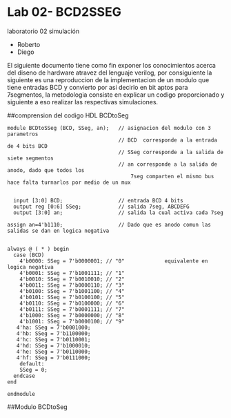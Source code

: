 # Lab 02- BCD2SSEG
laboratorio 02 simulación

* Roberto 
* Diego


El siguiente documento tiene como fin exponer los conocimientos acerca del diseno de hardware atravez del lenguaje verilog, por consiguiente la siguiente es una reproduccion de la implementacion de un modulo que tiene entradas BCD  y convierto por asi decirlo en bit aptos para 7segmentos, la metodologia consiste en explicar un codigo proporcionado y siguiente a eso realizar las respectivas simulaciones.

##comprension del codigo HDL  BCDtoSeg

```
module BCDtoSSeg (BCD, SSeg, an);   // asignacion del modulo con 3 parametros
                                    // BCD  corresponde a la entrada de 4 bits BCD
                                    // SSeg corresponde a la salida de siete segmentos
                                    // an corresponde a la salida de anodo, dado que todos los 
                                        7seg comparten el mismo bus hace falta turnarlos por medio de un mux


  input [3:0] BCD;                  // entrada BCD 4 bits
  output reg [0:6] SSeg;            // salida 7seg, ABCDEFG
  output [3:0] an;                  // salida la cual activa cada 7seg

assign an=4'b1110;                  // Dado que es anodo comun las salidas se dan en logica negativa 


always @ ( * ) begin
  case (BCD)
    4'b0000: SSeg = 7'b0000001; // "0"             equivalente en logica negativa
	4'b0001: SSeg = 7'b1001111; // "1" 
	4'b0010: SSeg = 7'b0010010; // "2" 
	4'b0011: SSeg = 7'b0000110; // "3" 
	4'b0100: SSeg = 7'b1001100; // "4" 
	4'b0101: SSeg = 7'b0100100; // "5" 
	4'b0110: SSeg = 7'b0100000; // "6" 
	4'b0111: SSeg = 7'b0001111; // "7" 
	4'b1000: SSeg = 7'b0000000; // "8"  
	4'b1001: SSeg = 7'b0000100; // "9" 
   4'ha: SSeg = 7'b0001000;  
   4'hb: SSeg = 7'b1100000;
   4'hc: SSeg = 7'b0110001;
   4'hd: SSeg = 7'b1000010;
   4'he: SSeg = 7'b0110000;
   4'hf: SSeg = 7'b0111000;
    default:
    SSeg = 0;
  endcase
end

endmodule

```

##Modulo BCDtoSeg



